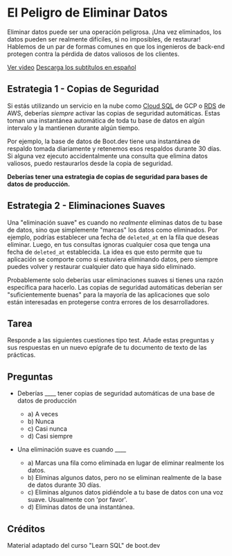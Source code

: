 # El Peligro de Eliminar Datos

Eliminar datos puede ser una operación peligrosa. ¡Una vez eliminados, los datos pueden ser realmente difíciles, si no imposibles, de restaurar! Hablemos de un par de formas comunes en que los ingenieros de back-end protegen contra la pérdida de datos valiosos de los clientes.

[Ver video](https://storage.googleapis.com/qvault-webapp-dynamic-assets/lesson_videos/database-backups.mp4)
[Descarga los subtítulos en español](/assets/subtitles/database-backup.srt)

## Estrategia 1 - Copias de Seguridad

Si estás utilizando un servicio en la nube como [Cloud SQL](https://cloud.google.com/sql) de GCP o [RDS](https://aws.amazon.com/rds/) de AWS, deberías *siempre* activar las copias de seguridad automáticas. Estas toman una instantánea automática de toda tu base de datos en algún intervalo y la mantienen durante algún tiempo.

Por ejemplo, la base de datos de Boot.dev tiene una instantánea de respaldo tomada diariamente y retenemos esos respaldos durante 30 días. Si alguna vez ejecuto accidentalmente una consulta que elimina datos valiosos, puedo restaurarlos desde la copia de seguridad.

**Deberías tener una estrategia de copias de seguridad para bases de datos de producción.**

## Estrategia 2 - Eliminaciones Suaves

Una "eliminación suave" es cuando no *realmente* eliminas datos de tu base de datos, sino que simplemente "marcas" los datos como eliminados. Por ejemplo, podrías establecer una fecha de `deleted_at` en la fila que deseas eliminar. Luego, en tus consultas ignoras cualquier cosa que tenga una fecha de `deleted_at` establecida. La idea es que esto permite que tu aplicación se comporte como si estuviera eliminando datos, pero siempre puedes volver y restaurar cualquier dato que haya sido eliminado.

Probablemente solo deberías usar eliminaciones suaves si tienes una razón específica para hacerlo. Las copias de seguridad automáticas deberían ser "suficientemente buenas" para la mayoría de las aplicaciones que solo están interesadas en protegerse contra errores de los desarrolladores.

## Tarea

Responde a las siguientes cuestiones tipo test. Añade estas preguntas y sus respuestas en un nuevo epígrafe de tu documento de texto de las prácticas.

## Preguntas

- Deberías ____ tener copias de seguridad automáticas de una base de datos de producción
  - a) A veces
  - b) Nunca
  - c) Casi nunca
  - d) Casi siempre

- Una eliminación suave es cuando ____
  - a) Marcas una fila como eliminada en lugar de eliminar realmente los datos.
  - b) Eliminas algunos datos, pero no se eliminan realmente de la base de datos durante 30 días.
  - c) Eliminas algunos datos pidiéndole a tu base de datos con una voz suave. Usualmente con 'por favor'.
  - d) Eliminas datos de una instantánea.

## Créditos

Material adaptado del curso "Learn SQL" de boot.dev
